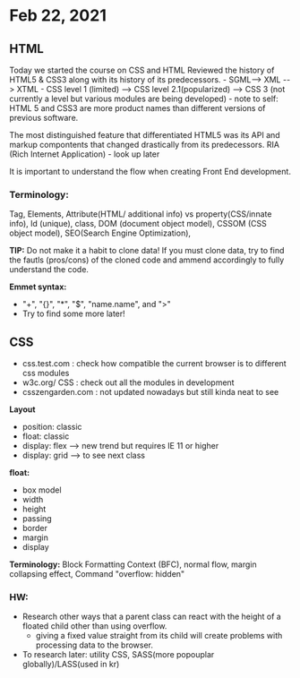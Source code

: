 # Feb 22, 2021

## HTML

Today we started the course on CSS and HTML
Reviewed the history of HTML5 & CSS3 along with its history of its predecessors.
    - SGML--> XML --> XTML
    - CSS level 1 (limited) --> CSS level 2.1(popularized) --> CSS 3 (not currently a level but various modules are being developed)
    - note to self: HTML 5 and CSS3 are more product names than different versions of previous software.

The most distinguished feature that differentiated HTML5 was its API and markup compontents that changed drastically from its predecessors.
RIA (Rich Internet Application) - look up later

It is important to understand the flow when creating Front End development.

### Terminology:
Tag, Elements, Attribute(HTML/ additional info) vs property(CSS/innate info), Id (unique), class, DOM (document object model), CSSOM (CSS object model), SEO(Search Engine Optimization), 


**TIP:** Do not make it a habit to clone data! If you must clone data, try to find the fautls (pros/cons) of the cloned code and ammend accordingly to fully understand the code.

**Emmet syntax:**
- "+", "{}", "*", "$", "name.name", and ">"
- Try to find some more later!

## CSS
- css.test.com : check how compatible the current browser is to different css modules
- w3c.org/ CSS : check out all the modules in development
- csszengarden.com : not updated nowadays but still kinda neat to see


**Layout**
- position: classic
- float: classic
- display: flex --> new trend but requires IE 11 or higher
- display: grid --> to see next class

**float:**
- box model
- width
- height
- passing
- border
- margin
- display

**Terminology:**
Block Formatting Context (BFC), normal flow, margin collapsing effect, Command "overflow: hidden"



### HW: 
- Research other ways that a parent class can react with the height of a floated child other than using overflow.
    - giving a fixed value straight from its child will create problems with processing data to the browser.
- To research later: utility CSS, SASS(more popouplar globally)/LASS(used in kr)


